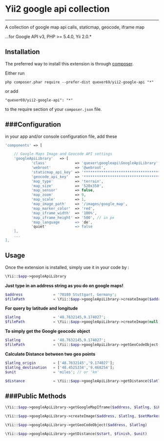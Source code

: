 # Yii2 google api collection 
-----------------------------

A collection of google map api calls, staticmap, geocode, iframe map

...for Google API v3, PHP >= 5.4.0, Yii 2.0.*


Installation
------------

The preferred way to install this extension is through [composer](http://getcomposer.org/download/).

Either run

```
php composer.phar require --prefer-dist quexer69/yii2-google-api "*"
```

or add

```
"quexer69/yii2-google-api": "*"
```

to the require section of your `composer.json` file.


###Configuration
---
in your app and/or console configuration file, add these


```php
'components' => [

    // Google Maps Image and Geocode API settings
    'googleApiLibrary'   => [
            'class'             => 'quexer\googleapi\GoogleApiLibrary',
            'webroot'           => '@webroot',
            'staticmap_api_key' => '***************************************',
            'geocode_api_key'   => '***************************************',
            'map_type'          => 'terrain',
            'map_size'          => '520x350',
            'map_sensor'        => false,
            'map_zoom'          => 9,
            'map_scale'         => 1,
            'map_image_path'    => '/images/google_map',
            'map_marker_color'  => 'red',
            'map_iframe_width'  => '100%',
            'map_iframe_height' => '500', // in px
            'map_language       => 'de',
            'quiet'             => false
    ],
    ...
],
```
	
Usage
-----

Once the extension is installed, simply use it in your code by  :

```php
\Yii::$app->googleApiLibrary
```

**Just type in an address string as you do on google maps!**

```php
$address 	          = '70180 Stuttgart, Germany';
$filePath             = \Yii::$app->googleApiLibrary->createImage($address,null);
```

**For query by latitude and longitude**

```php
$latlng 	          = '48.7632145,9.174027';
$filePath             = \Yii::$app->googleApiLibrary->createImage(null, $latlng);
```

**To simply get the Google geocode object**

```php
$latlng 	          = '48.7632145,9.174027';
$filePath             = \Yii::$app->googleApiLibrary->getGeoCodeObject(null, $latlng);
```

**Calculate Distance between two geo points**

```php
$latlng_origin	      = ['48.7632145','9.174027'];
$latlng_destination	  = ['48.4525334','9.468254'];
$unit		          = 'miles'; // or 'km'

$distance		      = \Yii::$app->googleApiLibrary->getDistance($latlng_origin, $latlng_destination, $unit);
```

###Public Methods
---

```php
\Yii::$app->googleApiLibrary->getGoogleMapIframe($address, $latlng, $iFrameWidth, $iFrameHeight)

\Yii::$app->googleApiLibrary->createImage($address, $latlng, $setMarker)

\Yii::$app->googleApiLibrary->getGeoCodeObject($address, $latlng)

\Yii::$app->googleApiLibrary->getDistance($start, $finish, $unit)

```


